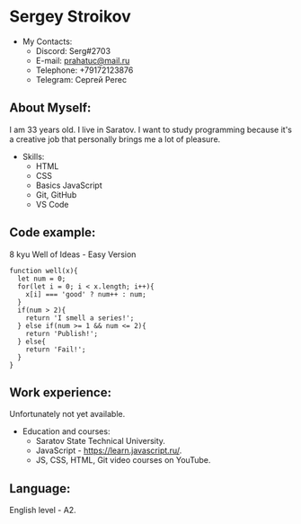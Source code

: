 # Sergey Stroikov

* My Contacts:
    * Discord: Serg#2703
    * E-mail: prahatuc@mail.ru
    * Telephone: +79172123876
    * Telegram: Сергей Perec

## About Myself:

I am 33 years old. I live in Saratov. I want to study programming because it's a creative job that personally brings me a lot of pleasure.

* Skills:
    * HTML
    * CSS
    * Basics JavaScript
    * Git, GitHub
    * VS Code

## Code example:

8 kyu
Well of Ideas - Easy Version

```
function well(x){
  let num = 0;
  for(let i = 0; i < x.length; i++){
    x[i] === 'good' ? num++ : num;
  }
  if(num > 2){
    return 'I smell a series!';
  } else if(num >= 1 && num <= 2){
    return 'Publish!';
  } else{ 
    return 'Fail!';
  }
}
```

## Work experience:

Unfortunately not yet available.

* Education and courses:
    * Saratov State Technical University.
    * JavaScript - https://learn.javascript.ru/.
    * JS, CSS, HTML, Git video courses on YouTube.

## Language:

English level - A2.